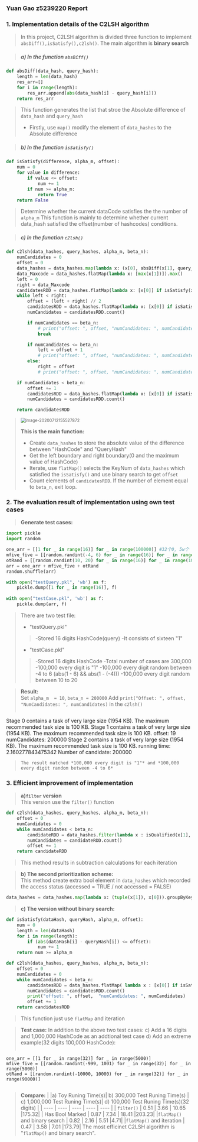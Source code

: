 ### Yuan Gao z5239220 Report

### 1. Implementation details of the C2LSH algorithm

> In this project, C2LSH algorithm is divided three function to implement `absDiff(),isSatisfy(),c2lsh()`.
> The main algorithm is **binary search**

> ##### a) In the function `absDiff()`

```python
def absDiff(data_hash, query_hash):
    length = len(data_hash)
    res_arr=[]
    for i in range(length):
        res_arr.append(abs(data_hash[i] - query_hash[i]))
    return res_arr
```
>This function generates the list that stroe the Absolute difference of `data_hash` and `query_hash` 
>
>+ Firstly, use `map()` modify the element of `data_hashes` to the Absolute difference

> ##### b) In the function `isSatisfy()`
```python
def isSatisfy(difference, alpha_m, offset):
    num = 0
    for value in difference:
        if value <= offset:
            num += 1
        if num >= alpha_m:
            return True
    return False
```
> Determine whether the current dataCode satisfies the the number of `alpha_m`
>This function is mainly to determine whether current data_hash satisfied the offset(number of hashcodes) conditions.  

> ##### c) In the function `c2lsh()`
```python
def c2lsh(data_hashes, query_hashes, alpha_m, beta_n):
    numCandidates = 0
    offset = 0
    data_hashes = data_hashes.map(lambda x: (x[0], absDiff(x[1], query_hashes)))
    data_Maxcode = data_hashes.flatMap(lambda x: [max(x[1])]).max()
    left = 0
    right = data_Maxcode
    candidatesRDD = data_hashes.flatMap(lambda x: [x[0]] if isSatisfy(x[1], alpha_m, offset) else [])
    while left < right:
        offset = (left + right) // 2
        candidatesRDD = data_hashes.flatMap(lambda x: [x[0]] if isSatisfy(x[1], alpha_m, offset) else [])
        numCandidates = candidatesRDD.count()

        if numCandidates == beta_n:
            # print("offset: ", offset, "numCandidates: ", numCandidates)
            break

        if numCandidates <= beta_n:
            left = offset + 1
            # print("offset: ", offset, "numCandidates: ", numCandidates)
        else:
            right = offset
            # print("offset: ", offset, "numCandidates: ", numCandidates)

    if numCandidates < beta_n:
        offset += 1
        candidatesRDD = data_hashes.flatMap(lambda x: [x[0]] if isSatisfy(x[1], alpha_m, offset) else [])
        numCandidates = candidatesRDD.count()

    return candidatesRDD
```

><img src="/Users/yuan/Library/Application Support/typora-user-images/image-20200712155527872.png" alt="image-20200712155527872" style="zoom:80%;" />
>
>**This is the main function:**  
>+ Create `data_hashes` to store the absolute value of the difference between "HashCode" and "QueryHash"
>+ Get the left boundary and right boundary(0 and the maximum value of HashCode)
>+ Iterate, use `flatMap()` selects the KeyNum of `data_hashes` which satisfied the `isSatisfy()` and use binary search to get `offset`
>+ Count elements of `candidatesRDD`. If the number of element equal to `beta_n`, exit loop.  

### 2. The evaluation result of implementation using own test cases  
> **Generate test cases:**  
```python
import pickle
import random

one_arr = [[1 for _ in range(16)] for _ in range(100000)] #32个0, 5w个
mfive_five = [[random.randint(-4, 6) for _ in range(16)] for _ in range(100000)]
otRand = [[random.randint(10, 20) for _ in range(16)] for _ in range(100000)]
arr = one_arr + mfive_five + otRand
random.shuffle(arr)

with open("testQuery.pkl", 'wb') as f:
    pickle.dump([1 for _ in range(16)], f)
    
with open("testCase.pkl", 'wb') as f:
    pickle.dump(arr, f)
```
> There are two test file:
> + "testQuery.pkl"
>> -Stored 16 digits HashCode(query)
>> -It consists of sixteen "1"
> + "testCase.pkl"
>> -Stored 16 digits HashCode
>> -Total number of cases are 300,000
>> -100,000 every digit is "1"
>> -100,000 every digit random between -4 to 6 (abs(1 - 6) && abs(1 - (-4)))
>> -100,000 every digit random between 10 to 20

>**Result:**  
> Set `alpha_m  = 10`, `beta_n = 200000`
> Add `print("Offset: ", offset,  "NumCandidates: ", numCandidates)` in the `c2lsh()`
> ```
Stage 0 contains a task of very large size (1954 KB). The maximum recommended task size is 100 KB.
Stage 1 contains a task of very large size (1954 KB). The maximum recommended task size is 100 KB.
offset:  19 numCandidates:  200000
Stage 2 contains a task of very large size (1954 KB). The maximum recommended task size is 100 KB.
running time: 2.160277843475342
Number of candidate:  200000
> ```
>The result matched *100,000 every digit is "1"* and *100,000 every digit random between -4 to 6*  

### 3. Efficient improvement of implementation  

> **a)`filter` version**  
> This version use the `filter()` function

```python
def c2lsh(data_hashes, query_hashes, alpha_m, beta_n):
    offset = 0
    numCandidates = 0
    while numCandidates < beta_n:
        candidateRDD = data_hashes.filter(lambda x : isQualified(x[1], query_hashes, alpha_m, offset)).map(lambda x : x[0])
        numCandidates = candidateRDD.count()
        offset += 1
    return candidateRDD
```
> This method results in subtraction calculations for each iteration  

> **b) The second prioritization scheme:**  
> This method create extra bool element in `data_hashes` which recorded the access status (accessed = TRUE / not accessed = FALSE)
```python
data_hashes = data_hashes.map(lambda x: (tuple(x[1]), x[0])).groupByKey().map(lambda x: (x[0], x[1], False))
```
> **c) The version without binary search:**  
```python
def isSatisfy(dataHash, queryHash, alpha_m, offset):
    num = 0
    length = len(dataHash)
    for i in range(length):
        if (abs(dataHash[i] - queryHash[i]) <= offset):
            num += 1
    return num >= alpha_m

def c2lsh(data_hashes, query_hashes, alpha_m, beta_n):
    offset = 0
    numCandidates = 0
    while numCandidates < beta_n:
        candidatesRDD = data_hashes.flatMap( lambda x : [x[0]] if isSatisfy(x[1], query_hashes, alpha_m, offset) else [])
        numCandidates = candidatesRDD.count()
        print("offset: ", offset,  "numCandidates: ", numCandidates)
        offset += 1 
    return candidatesRDD

```
>This function just use `flatMap` and iteration

> **Test case:**
> In addition to the above two test cases:
> c) Add a 16 digits and 1,000,000 HashCode as an addtional test case
> d) Add an extreme example(32 digits 100,000 HashCode):
>> ```python
    one_arr = [[1 for _ in range(32)] for _ in range(5000)]
    mfive_five = [[random.randint(-999, 1001) for _ in range(32)] for _ in range(5000)]
    otRand = [[random.randint(-10000, 10000) for _ in range(32)] for _ in range(90000)]
>> ```

> **Compare:**
|                  |a) Toy Runing Time(s)| b) 300,000 Test Runing Time(s) | c) 1,000,000 Test Runing Time(s)| d) 100,000 Test Runing Time(s)(32 digits) |
| ----             |  ----                   | ----                               |    ----                           | ---- |
| `filter()`       | 0.51                    | 3.66                               | 10.65                             |175.32|
| Has Bool Marked  | 0.87                    | 7.34                               | 18.41                             |203.23|
|`flatMap()` and binary search  | 0.82       | 2.16                              | 5.51                              |4.71|
|`flatMap()` and  iteration | 0.47          | 3.58                               | 7.01                              |173.79|
> The most efficinet C2LSH algorithm is "`flatMap()` and binary search".
